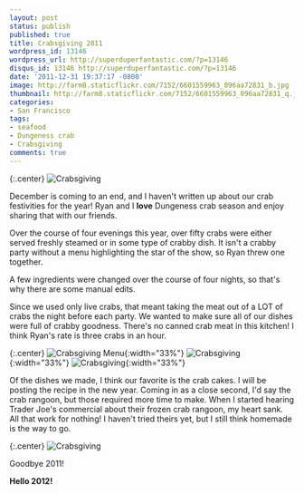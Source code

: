 ```yaml
---
layout: post
status: publish
published: true
title: Crabsgiving 2011
wordpress_id: 13146
wordpress_url: http://superduperfantastic.com/?p=13146
disqus_id: 13146 http://superduperfantastic.com/?p=13146
date: '2011-12-31 19:37:17 -0800'
image: http://farm8.staticflickr.com/7152/6601559963_096aa72831_b.jpg
thumbnail: http://farm8.staticflickr.com/7152/6601559963_096aa72831_q.jpg
categories:
- San Francisco
tags:
- seafood
- Dungeness crab
- Crabsgiving
comments: true
---
```

{:.center}
![Crabsgiving](http://farm8.staticflickr.com/7152/6601559963_096aa72831_b.jpg)

December is coming to an end, and I haven't written up about our crab festivities for the year! Ryan and I **love** Dungeness crab season and enjoy sharing that with our friends.

Over the course of four evenings this year, over fifty crabs were either served freshly steamed or in some type of crabby dish. It isn't a crabby party without a menu highlighting the star of the show, so Ryan threw one together.

A few ingredients were changed over the course of four nights, so that's why there are some manual edits.

Since we used only live crabs, that meant taking the meat out of a LOT of crabs the night before each party. We wanted to make sure all of our dishes were full of crabby goodness. There's no canned crab meat in this kitchen! I think Ryan's rate is three crabs in an hour.

{:.center}
![Crabsgiving Menu](http://farm8.staticflickr.com/7010/6601588295_c01e530222_n.jpg){:width="33%"} ![Crabsgiving](http://farm8.staticflickr.com/7166/6601561817_b7cb93f5a3.jpg){:width="33%"} ![Crabsgiving](http://farm8.staticflickr.com/7006/6601565463_53361c9e76.jpg){:width="33%"}

Of the dishes we made, I think our favorite is the crab cakes. I will be posting the recipe in the new year. Coming in as a close second, I'd say the crab rangoon, but those required more time to make. When I started hearing Trader Joe's commercial about their frozen crab rangoon, my heart sank. All that work for nothing! I haven't tried theirs yet, but I still think homemade is the way to go.

{:.center}
![Crabsgiving](http://farm8.staticflickr.com/7009/6601573411_e151917724_b.jpg)

Goodbye 2011!

**Hello 2012!**